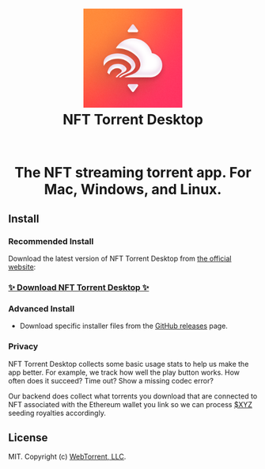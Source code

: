 <h1 align="center">
  <br>
  <a href="https://graviton.xyz/products/torrent">
    <img src="https://github.com/GravitonINC/brandkit-graviton/blob/main/nfttorrent.png" alt="NFT Torrent" width="200">
  </a>
  <br>
  NFT Torrent Desktop
  <br>
  <br>
</h1>

<h1 align="center">The NFT streaming torrent app. For Mac, Windows, and Linux.</h1>

## Install

### Recommended Install

Download the latest version of NFT Torrent Desktop from
[the official website](https://graviton.xyz/products/torrent):

### [✨ Download NFT Torrent Desktop ✨](https://graviton.xyz/products/torrent)

### Advanced Install

- Download specific installer files from the [GitHub releases](https://github.com/GravitonINC/nft-torrent-desktop/releases) page.

### Privacy

NFT Torrent Desktop collects some basic usage stats to help us make the app better.
For example, we track how well the play button works. How often does it succeed?
Time out? Show a missing codec error?

Our backend does collect what torrents you download that are connected to NFT associated with the Ethereum wallet you link so we can process [$XYZ](https://www.coingecko.com/en/coins/universe-xyz) seeding royalties accordingly.

## License

MIT. Copyright (c) [WebTorrent, LLC](https://webtorrent.io).
